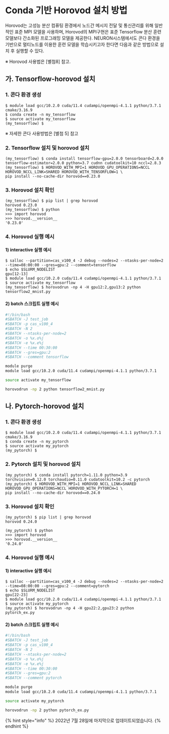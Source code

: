# Conda 기반 Horovod 설치 방법

Horovod는 고성능 분산 컴퓨팅 환경에서 노드간 메시지 전달 및 통신관리를 위해 일반적인 표준 MPI 모델을 사용하며, Horovod의 MPI구현은 표준 Tensorflow 분산 훈련 모델보다 간소화된 프로그래밍 모델을 제공한다. NEURON시스템에서도 콘다 환경을 기반으로 멀티노드를 이용한 훈련 모델을 학습시키고자 한다면 다음과 같은 방법으로 설치 후 실행할 수 있다.

※ Horovod 사용법은 \[별첨8] 참고.

## 가. Tensorflow-horovod 설치

### 1. 콘다 환경 생성

```shell-session
$ module load gcc/10.2.0 cuda/11.4 cudampi/openmpi-4.1.1 python/3.7.1 cmake/3.16.9
$ conda create -n my_tensorflow
$ source activate my_tensorflow
(my_tensorflow) $
```

※ 자세한 콘다 사용방법은 \[별첨 5] 참고

### 2. Tensorflow 설치 및 horovod 설치

```shell-session
(my_tensorflow) $ conda install tensorflow-gpu=2.0.0 tensorboard=2.0.0 tensorflow-estimator=2.0.0 python=3.7 cudnn cudatoolkit=10 nccl=2.8.3
(my_tensorflow) $ HOROVOD_WITH_MPI=1 HOROVOD_GPU_OPERATIONS=NCCL HOROVOD_NCCL_LINK=SHARED HOROVOD_WITH_TENSORFLOW=1 \
pip install --no-cache-dir horovod==0.23.0
```

### 3. Horovod 설치 확인

```shell-session
(my_tensorflow) $ pip list | grep horovod
horovod 0.23.0
(my_tensorflow) $ python
>>> import horovod
>>> horovod.__version__
'0.23.0'
```

### 4. Horovod 실행 예시

#### 1) interactive 실행 예시

```shell-session
$ salloc --partition=cas_v100_4 -J debug --nodes=2 --ntasks-per-node=2 --time=08:00:00 --gres=gpu:2 --comment=tensorflow
$ echo $SLURM_NODELIST
gpu[12-13]
$ module load gcc/10.2.0 cuda/11.4 cudampi/openmpi-4.1.1 python/3.7.1
$ source activate my_tensorflow
(my_tensorflow) $ horovodrun -np 4 -H gpu12:2,gpu13:2 python tensorflow2_mnist.py
```

#### 2) batch 스크립트 실행 예시

```bash
#!/bin/bash
#SBATCH -J test_job
#SBATCH -p cas_v100_4
#SBATCH -N 2
#SBATCH --ntasks-per-node=2
#SBATCH -o %x.o%j
#SBATCH -e %x.e%j
#SBATCH --time 00:30:00
#SBATCH --gres=gpu:2
#SBATCH --comment tensorflow

module purge
module load gcc/10.2.0 cuda/11.4 cudampi/openmpi-4.1.1 python/3.7.1

source activate my_tensorflow

horovodrun -np 2 python tensorflow2_mnist.py
```

## 나. Pytorch-horovod 설치

### 1. 콘다 환경 생성

```shell-session
$ module load gcc/10.2.0 cuda/11.4 cudampi/openmpi-4.1.1 python/3.7.1 cmake/3.16.9
$ conda create -n my_pytorch
$ source activate my_pytorch
(my_pytorch) $ 
```

### 2. Pytorch 설치 및 horovod 설치

```shell-session
(my_pytorch) $ conda install pytorch=1.11.0 python=3.9 torchvision=0.12.0 torchaudio=0.11.0 cudatoolkit=10.2 -c pytorch 
(my_pytorch) $ HOROVOD_WITH_MPI=1 HOROVOD_NCCL_LINK=SHARED HOROVOD_GPU_OPERATIONS=NCCL HOROVOD_WITH_PYTORCH=1 \
pip install --no-cache-dir horovod==0.24.0
```

### 3. Horovod 설치 확인

```shell-session
(my_pytorch) $ pip list | grep horovod
horovod 0.24.0

(my_pytorch) $ python
>>> import horovod
>>> horovod.__version__
'0.24.0'
```

### 4. Horovod 실행 예시

#### 1) interactive 실행 예시

```shell-session
$ salloc --partition=cas_v100_4 -J debug --nodes=2 --ntasks-per-node=2 --time=08:00:00 --gres=gpu:2 --comment=pytorch
$ echo $SLURM_NODELIST
gpu[22-23]
$ module load gcc/10.2.0 cuda/11.4 cudampi/openmpi-4.1.1 python/3.7.1 
$ source activate my_pytorch
(my_pytorch) $ horovodrun -np 4 -H gpu22:2,gpu23:2 python pytorch_ex.py
```

#### 2) batch 스크립트 실행 예시

```bash
#!/bin/bash
#SBATCH -J test_job
#SBATCH -p cas_v100_4
#SBATCH -N 2
#SBATCH --ntasks-per-node=2
#SBATCH -o %x.o%j
#SBATCH -e %x.e%j
#SBATCH --time 00:30:00
#SBATCH --gres=gpu:2
#SBATCH --comment pytorch

module purge
module load gcc/10.2.0 cuda/11.4 cudampi/openmpi-4.1.1 python/3.7.1

source activate my_pytorch

horovodrun -np 2 python pytorch_ex.py
```

{% hint style="info" %}
2022년 7월 28일에 마지막으로 업데이트되었습니다.
{% endhint %}
